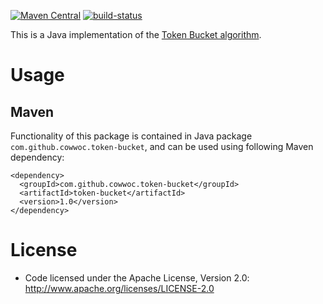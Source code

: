 [![Maven Central](https://maven-badges.herokuapp.com/maven-central/com.github.cowwoc.token-bucket/java/badge.svg)](https://search.maven.org/search?q=g:com.github.cowwoc.token-bucket)
[![build-status](../../workflows/Build/badge.svg)](../../actions?query=workflow%3ABuild)

This is a Java implementation of the [Token Bucket algorithm](https://en.wikipedia.org/wiki/Token_bucket).

# Usage

## Maven
Functionality of this package is contained in Java package `com.github.cowwoc.token-bucket`, and can be used using following Maven dependency:
```
<dependency>
  <groupId>com.github.cowwoc.token-bucket</groupId>
  <artifactId>token-bucket</artifactId>
  <version>1.0</version>
</dependency>
```

# License

* Code licensed under the Apache License, Version 2.0: http://www.apache.org/licenses/LICENSE-2.0
